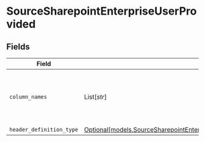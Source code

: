 # SourceSharepointEnterpriseUserProvided


## Fields

| Field                                                                                                                                                      | Type                                                                                                                                                       | Required                                                                                                                                                   | Description                                                                                                                                                |
| ---------------------------------------------------------------------------------------------------------------------------------------------------------- | ---------------------------------------------------------------------------------------------------------------------------------------------------------- | ---------------------------------------------------------------------------------------------------------------------------------------------------------- | ---------------------------------------------------------------------------------------------------------------------------------------------------------- |
| `column_names`                                                                                                                                             | List[*str*]                                                                                                                                                | :heavy_check_mark:                                                                                                                                         | The column names that will be used while emitting the CSV records                                                                                          |
| `header_definition_type`                                                                                                                                   | [Optional[models.SourceSharepointEnterpriseSchemasStreamsHeaderDefinitionType]](../models/sourcesharepointenterpriseschemasstreamsheaderdefinitiontype.md) | :heavy_minus_sign:                                                                                                                                         | N/A                                                                                                                                                        |